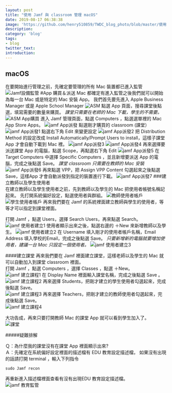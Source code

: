 ```yaml
---
layout: post
title: "使用 Jamf 與 classroom 管理 macOS"
date: 2019-08-17 06:38:38
image: 'https://github.com/henry510859/TWDC_blog_photo/blob/master/使用%20Jamf%20與%20classroom%20管理%20macOS/classroom%20icon.icns?raw=true'
description:
category: 'blog'
tags:
- blog
twitter_text:
introduction:
---
```

macOS
----
在要開始進行管理之前，先確定要管理的所有 Mac 裝置都已進入監管
![Jamf設備監管](https://raw.githubusercontent.com/henry510859/TWDC_blog_photo/master/使用%20Jamf%20與%20classroom%20管理%20macOS/jamf%20設備監管.png?token=AM5P3E7JTDGJBSJUX5UPVTC5L5LS6)
#App 購買＆派送
Mac 都確定有進入監管之後我們就可以開始為每一台 Mac 或是特定的 Mac 安裝 App。
我們首先要先進入 Apple Business Manager 或是 Apple School Manager
![ASM](https://raw.githubusercontent.com/henry510859/TWDC_blog_photo/master/使用%20Jamf%20與%20classroom%20管理%20macOS/ASM.png?token=AM5P3EZUEAYPQR73JMKYNP25L5KDA)
點選 App 頁面，搜尋課堂後點選，填寫需要的數量來購買。
*課堂只需要在老師的 Mac 下載，學生的不需要。*
![ASM App購買](https://raw.githubusercontent.com/henry510859/TWDC_blog_photo/master/使用%20Jamf%20與%20classroom%20管理%20macOS/ASM%20App購買.png?token=AM5P3EYJWRDW6BDLBUQ7Q5S5L5LUE)
進入 Jamf 管理頁面，點選 Computers ，點選選單裡的 Mac App  Store Apps。
![jamf App派發](https://raw.githubusercontent.com/henry510859/TWDC_blog_photo/master/使用%20Jamf%20與%20classroom%20管理%20macOS/jamf%20App派發.png?token=AM5P3EYSPAY7PLQDIHAYRHC5L5LWO)
點選剛才購買的 classroom (課堂）
![jamf App派發1](https://raw.githubusercontent.com/henry510859/TWDC_blog_photo/master/使用%20Jamf%20與%20classroom%20管理%20macOS/jamf%20App派發1.png?token=AM5P3E7PSBHDYEI23QFAMI25L5LXM)
點選右下角 Edit 來變更設定
![jamf App派發2](https://raw.githubusercontent.com/henry510859/TWDC_blog_photo/master/使用%20Jamf%20與%20classroom%20管理%20macOS/jamf%20App派發2.png?token=AM5P3EYYOOIBULAZLIVDKWK5L5LYM)
把 Distribution Method 的設定改成 Install Automatically/Prompt Users to install，這樣子課堂 App 才會自動下載到 Mac 裡。
![jamf App派發3](https://raw.githubusercontent.com/henry510859/TWDC_blog_photo/master/使用%20Jamf%20與%20classroom%20管理%20macOS/jamf%20App派發3.png?token=AM5P3E6REONFJZAL4AFUWL25L5L5K)
![jamf App派發4](https://raw.githubusercontent.com/henry510859/TWDC_blog_photo/master/使用%20Jamf%20與%20classroom%20管理%20macOS/jamf%20App派發4.png?token=AM5P3E3AFJI4ASXAK3F2O2K5L5L5Q)
再來選擇要派送課堂 App 的電腦，點選 Scope，再點選右下角 Edit
![jamf App派發5](https://raw.githubusercontent.com/henry510859/TWDC_blog_photo/master/使用%20Jamf%20與%20classroom%20管理%20macOS/jamf%20App派發5.png?token=AM5P3E4LQSPVBANQ2XLJIE25L5MDU)
在 Target Computers 中選擇 Specific Computers ，並且新增要派送 App 的電腦，完成之後點選 Save。
*課堂 classroom 只需要在教師的 Mac 安裝*
![jamf App派發6](https://raw.githubusercontent.com/henry510859/TWDC_blog_photo/master/使用%20Jamf%20與%20classroom%20管理%20macOS/jamf%20App派發6.png?token=AM5P3E4JRV6C4UEOVUIMHXS5L5MEQ)
再來點選 VPP，把 Assign VPP Content 勾選起來之後點選  Save，這樣App 才會自動派發到指定的裝置進行下載。
![jamf App派發7](https://raw.githubusercontent.com/henry510859/TWDC_blog_photo/master/使用%20Jamf%20與%20classroom%20管理%20macOS/jamf%20App派發7.png?token=AM5P3E7HS6IALF34FKCOXPK5L5MF4)
###建立教師以及學生使用者  
在建立教師以及學生使用者之前，先到教師以及學生的 Mac  把使用者帳號名稱記起來。
先打開系統偏好設定，點選使用者與群組。
![教師使用者帳戶](https://raw.githubusercontent.com/henry510859/TWDC_blog_photo/master/使用%20Jamf%20與%20classroom%20管理%20macOS/教師使用者帳戶.png?token=AM5P3E26YOBUF6CA4725GUK5L5MHK)
![學生使用者帳戶](https://raw.githubusercontent.com/henry510859/TWDC_blog_photo/master/使用%20Jamf%20與%20classroom%20管理%20macOS/學生使用者帳戶.png?token=AM5P3EYFHOKOZI3YQBHNYTS5L5MH6)
再來我們要在 Jamf 的系統裡面建立教師與學生的使用者，等等才可以指定到課堂裡面。

打開 Jamf ，點選 Users，選擇 Search Users，再來點選 Search。
![jamf 使用者建立1](https://raw.githubusercontent.com/henry510859/TWDC_blog_photo/master/使用%20Jamf%20與%20classroom%20管理%20macOS/jamf%20使用者建立1.png?token=AM5P3EZUIIKNURUQVCT4R2S5L5MJI)
使用者顯示出來之後，點選右邊的 ＋New  來新增教師以及學生。
![jamf 使用者建立2](https://raw.githubusercontent.com/henry510859/TWDC_blog_photo/master/使用%20Jamf%20與%20classroom%20管理%20macOS/jamf%20使用者建立2.png?token=AM5P3E2GJRLV4YFTBQ44ABC5L5MJK)
在 Username 填入剛才的使用者帳戶名稱，Email Address 填入學校的Email，完成之後點選 Save。
*只要新增新的電腦就要增加使用者，建議一台 Mac 只設定一個使用者。*
![jamf 使用者建立3](https://raw.githubusercontent.com/henry510859/TWDC_blog_photo/master/使用%20Jamf%20與%20classroom%20管理%20macOS/jamf%20使用者建立3.png?token=AM5P3EYIN4D366L5K6FEQBS5L5MJO)

####建立課堂
再來我們要在 Jamf 裡面建立課堂，這樣老師以及學生的 Mac 就可以自動加入到課堂 classroom 裡面。  
打開 Jamf ，點選 Computers ，選擇 Classes ，點選 ＋New。  
![jamf 建立課程1](https://raw.githubusercontent.com/henry510859/TWDC_blog_photo/master/使用%20Jamf%20與%20classroom%20管理%20macOS/jamf%20建立課程1.png?token=AM5P3E3KUBI3G27YO43SX7C5L5MMW)
在 Display Name 裡面輸入課堂名稱，完成之後點選 Save 。  
![jamf 建立課程2](https://raw.githubusercontent.com/henry510859/TWDC_blog_photo/master/使用%20Jamf%20與%20classroom%20管理%20macOS/jamf%20建立課程2.png?token=AM5P3E3NLBKWJK6UJKNNP3C5L5MNI)
再來選擇 Students，把剛才建立的學生使用者勾選起來，完成後點選  Save。  
![jamf 建立課程3](https://raw.githubusercontent.com/henry510859/TWDC_blog_photo/master/使用%20Jamf%20與%20classroom%20管理%20macOS/jamf%20建立課程3.png?token=AM5P3E7OSNZAJUCIKIIGIE25L5MN2)
再來選擇 Teachers，把剛才建立的教師使用者勾選起來，完成後點選  Save。  
![jamf 建立課程4](https://raw.githubusercontent.com/henry510859/TWDC_blog_photo/master/使用%20Jamf%20與%20classroom%20管理%20macOS/jamf%20建立課程4.png?token=AM5P3E3JTGXENTQQY3YEHV25L5MOO)

大功告成，再來只要打開教師 Mac 的課堂 App  就可以看到學生加入了。  
![課堂](https://raw.githubusercontent.com/henry510859/TWDC_blog_photo/master/使用%20Jamf%20與%20classroom%20管理%20macOS/課堂.png?token=AM5P3E6XS4XV3EDTJHN2BQK5L5MP4)

#####疑難排解

Ｑ：為什麼我的課堂沒有在課堂 App 裡面顯示出來?  
Ａ：先確定在系統偏好設定裡面的描述檔有 EDU 教育設定描述檔，
      如果沒有出現的話請打開 terminal ，輸入下列指令
```
sudo Jamf recon
```
再重新進入描述檔裡面查看有沒有出現EDU 教育設定描述檔。  
![jamf 教育監管](https://raw.githubusercontent.com/henry510859/TWDC_blog_photo/master/使用%20Jamf%20與%20classroom%20管理%20macOS/jamf%20教育監管.png?token=AM5P3E45ZWDBLQS7RE2VN7S5L5MRE)
